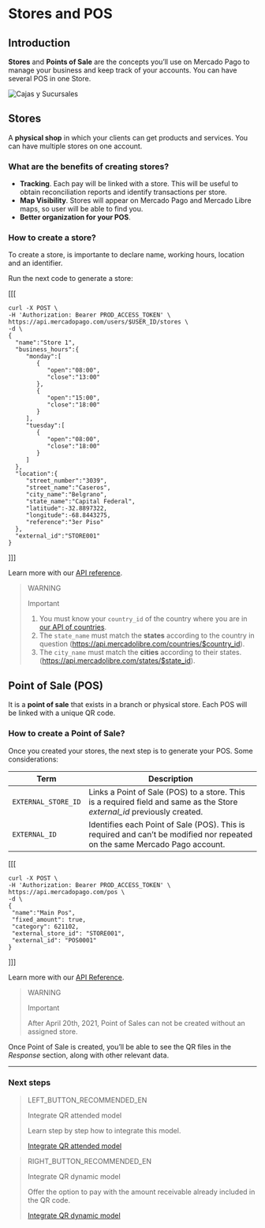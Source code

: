 # Stores and POS

## Introduction

**Stores** and **Points of Sale** are the concepts you’ll use on Mercado Pago to manage your business and keep track of your accounts. You can have several POS in one Store.

![Cajas y Sucursales](/images/mobile/stores_pos.en.png) 


## Stores

A **physical shop** in which your clients can get products and services. You can have multiple stores on one account.

### What are the benefits of creating stores?

- **Tracking**. Each pay will be linked with a store. This will be useful to obtain reconciliation reports and identify transactions per store.
- **Map Visibility**. Stores will appear on Mercado Pago and Mercado Libre maps, so user will be able to find you.
- **Better organization for your POS**.


### How to create a store?

To create a store, is importante to declare name, working hours, location and an identifier. 

Run the next code to generate a store: 

[[[
 ```curl
curl -X POST \
-H 'Authorization: Bearer PROD_ACCESS_TOKEN' \
https://api.mercadopago.com/users/$USER_ID/stores \
-d \
{  
   "name":"Store 1",
   "business_hours":{  
      "monday":[  
         {  
            "open":"08:00",
            "close":"13:00"
         },
         {  
            "open":"15:00",
            "close":"18:00"
         }
      ],
      "tuesday":[  
         {  
            "open":"08:00",
            "close":"18:00"
         }
      ]   
   },
   "location":{  
      "street_number":"3039",
      "street_name":"Caseros",
      "city_name":"Belgrano",
      "state_name":"Capital Federal",
      "latitude":-32.8897322,
      "longitude":-68.8443275,
      "reference":"3er Piso"
   },
   "external_id":"STORE001"
}
```
]]]

Learn more with our [API reference](https://www.mercadopago[FAKER][URL][DOMAIN]/developers/en/reference/stores/_users_user_id_stores/post).

> WARNING
>
> Important
>
> 1. You must know your `country_id` of the country where you are in [our API of countries](https://api.mercadolibre.com/countries).
> 2. The `state_name` must match the **states** according to the country in question (https://api.mercadolibre.com/countries/$country_id).
> 3. The `city_name` must match the **cities** according to their states. (https://api.mercadolibre.com/states/$state_id).


## Point of Sale (POS)

It is a **point of sale** that exists in a branch or physical store. Each POS will be linked with a unique QR code.

### How to create a Point of Sale?

Once you created your stores, the next step is to generate your POS. Some considerations:

| Term |  Description |
| --- | --- |
| `EXTERNAL_STORE_ID` | Links a Point of Sale (POS) to a store. This is a required field and same as the Store *external_id* previously created. |
| `EXTERNAL_ID` | Identifies each Point of Sale (POS). This is required and can’t be modified nor repeated on the same Mercado Pago account. |


[[[
 ```curl
curl -X POST \
-H 'Authorization: Bearer PROD_ACCESS_TOKEN' \
https://api.mercadopago.com/pos \
-d \
{
  "name":"Main Pos", 
  "fixed_amount": true,
  "category": 621102,
  "external_store_id": "STORE001",
  "external_id": "POS0001"
}
```
]]]

Learn more with our [API Reference](https://www.mercadopago[FAKER][URL][DOMAIN]/developers/en/reference/pos/_pos/post).

> WARNING 
> 
> Important
> 
> After April 20th, 2021, Point of Sales can not be created without an assigned store.

Once Point of Sale is created, you’ll be able to see the QR files in the _Response_ section, along with other relevant data. 


---
### Next steps

> LEFT_BUTTON_RECOMMENDED_EN
>
> Integrate QR attended model
>
> Learn step by step how to integrate this model.
>
> [Integrate QR attended model](https://www.mercadopago[FAKER][URL][DOMAIN]/developers/en/guides/in-person-payments/qr-code/qr-attended/introduction)

> RIGHT_BUTTON_RECOMMENDED_EN
>
> Integrate QR dynamic model
>
> Offer the option to pay with the amount receivable already included in the QR code.
>
> [Integrate QR dynamic model](https://www.mercadopago[FAKER][URL][DOMAIN]/developers/en/guides/in-person-payments/qr-code/qr-dynamic/introduction)
